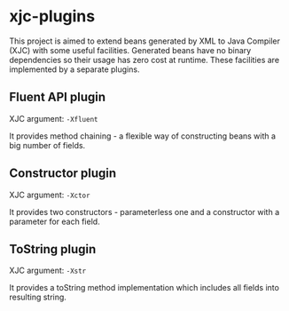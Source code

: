 xjc-plugins
===========

This project is aimed to extend beans generated by XML to Java Compiler (XJC) with some useful facilities. 
Generated beans have no binary dependencies so their usage has zero cost at runtime. 
These facilities are implemented by a separate plugins.

## Fluent API plugin

XJC argument: `-Xfluent`

It provides method chaining - a flexible way of constructing beans with a big number of fields.

## Constructor plugin

XJC argument: `-Xctor`

It provides two constructors - parameterless one and a constructor with a parameter for each field.


## ToString plugin

XJC argument: `-Xstr`

It provides a toString method implementation which includes all fields into resulting string.
